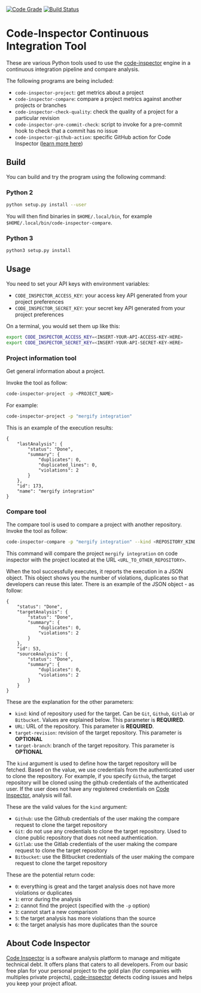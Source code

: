 [![Code Grade](https://www.code-inspector.com/project/183/status/svg)](https://www.code-inspector.com/public/project/183/Code%20Inspector%20CI%20Tools/dashboard)
[![Build Status](https://travis-ci.org/codeinspectorio/citool.svg?branch=master)](https://travis-ci.org/codeinspectorio/citool)


# Code-Inspector Continuous Integration Tool


These are various Python tools used to use the [code-inspector](https://www.code-inspector.com)
engine in a continuous integration pipeline and compare analysis.

The following programs are being included:

 * `code-inspector-project`: get metrics about a project
 * `code-inspector-compare`: compare a project metrics against another projects or branches
 * `code-inspector-check-quality`: check the quality of a project for a particular revision
 * `code-inspector-pre-commit-check`: script to invoke for a pre-commit hook to check that a commit has no issue
 * `code-inspector-github-action`: specific GitHub action for Code Inspector ([learn more here](https://github.com/codeinspectorio/github-action))


## Build

You can build and try the program using the following command:

### Python 2

```bash
python setup.py install --user
```

You will then find binaries in `$HOME/.local/bin`, for example `$HOME/.local/bin/code-inspector-compare`.


### Python 3

```bash
python3 setup.py install
```

## Usage

You need to set your API keys with environment variables:

 * `CODE_INSPECTOR_ACCESS_KEY`: your access key API generated from your project preferences
 * `CODE_INSPECTOR_SECRET_KEY`: your secret key API generated from your project preferences

On a terminal, you would set them up like this:
```bash
export CODE_INSPECTOR_ACCESS_KEY=<INSERT-YOUR-API-ACCESS-KEY-HERE>
export CODE_INSPECTOR_SECRET_KEY=<INSERT-YOUR-API-SECRET-KEY-HERE>
```

### Project information tool

Get general information about a project.

Invoke the tool as follow:

```bash
code-inspector-project -p <PROJECT_NAME>
```

For example:

```bash
code-inspector-project -p "mergify integration"
```

This is an example of the execution results:

```
{
    "lastAnalysis": {
        "status": "Done", 
        "summary": {
            "duplicates": 0, 
            "duplicated_lines": 0, 
            "violations": 2
        }
    }, 
    "id": 173, 
    "name": "mergify integration"
}
```


### Compare tool

The compare tool is used to compare a project with another repository. 
Invoke the tool as follow:

```bash
code-inspector-compare -p "mergify integration" --kind <REPOSITORY_KIND> --url <URL_TO_OTHER_REPOSITORY> --target-branch=<BRANCH> --target-revision=<REVISION>
```

This command will compare the project `mergify integration` on code inspector with the project located
at the URL `<URL_TO_OTHER_REPOSITORY>`.

When the tool successfully executes, it reports the execution in a JSON object.
This object shows you the number of violations, duplicates so that developers can
reuse this later.
There is an example of the JSON object - as follow:

```
{
    "status": "Done", 
    "targetAnalysis": {
        "status": "Done", 
        "summary": {
            "duplicates": 0, 
            "violations": 2
        }
    }, 
    "id": 53, 
    "sourceAnalysis": {
        "status": "Done", 
        "summary": {
            "duplicates": 0, 
            "violations": 2
        }
    }
}
```

These are the explanation for the other parameters:
 * `kind`: kind of repository used for the target. Can be `Git`, `Github`, `Gitlab` or `Bitbucket`. Values are explained below. This parameter is **REQUIRED**.
 * `URL`: URL of the repository. This parameter is **REQUIRED**.
 * `target-revision`: revision of the target repository. This parameter is **OPTIONAL**
 * `target-branch`: branch of the target repository. This parameter is **OPTIONAL**


The `kind` argument is used to define how the target repository will be fetched.
Based on the value, we use credentials from the authenticated user to clone the repository.
For example, if you specify `Github`, the target repository will be cloned using the github credentials
of the authenticated user. If the user does not have any registered credentials on [Code Inspector](https://www.code-inspector.com),
analysis will fail.

These are the valid values for the `kind` argument:

 * `Github`: use the Github credentials of the user making the compare request to clone the target repository
 * `Git`: do not use any credentials to clone the target repository. Used to clone public repository that does not need authentication.
 * `Gitlab`: use the Gitlab credentials of the user making the compare request to clone the target repository
 * `Bitbucket`: use the Bitbucket credentials of the user making the compare request to clone the target repository


These are the potential return code:
 * `0`: everything is great and the target analysis does not have more violations or duplicates
 * `1`: error during the analysis
 * `2`: cannot find the project (specified with the `-p` option)
 * `3`: cannot start a new comparison
 * `5`: the target analysis has more violations than the source
 * `6`: the target analysis has more duplicates than the source


## About Code Inspector

[Code Inspector](https://www.code-inspector.com) is a software analysis platform to manage and mitigate
technical debt. It offers plans that caters to all developers. From our basic free plan for your personal project
to the gold plan (for companies with multiples private projects), [code-inspector](https://www.code-inspector.com) detects coding issues
and helps you keep your project afloat.
